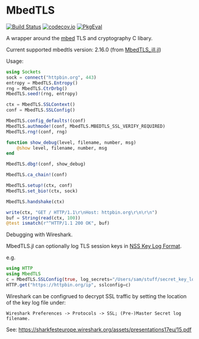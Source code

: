 # MbedTLS

[![Build Status](https://travis-ci.org/JuliaLang/MbedTLS.jl.svg?branch=master)](https://travis-ci.org/JuliaLang/MbedTLS.jl)
[![codecov.io](https://codecov.io/github/JuliaLang/MbedTLS.jl/coverage.svg?branch=master)](http://codecov.io/github/JuliaWeb/MbedTLS.jl?branch=master)
[![PkgEval](https://juliaci.github.io/NanosoldierReports/pkgeval_badges/M/MbedTLS.svg)](https://juliaci.github.io/NanosoldierReports/pkgeval_badges/report.html)

A wrapper around the [mbed](https://tls.mbed.org/) TLS and cryptography C libary.

Current supported mbedtls version: 2.16.0 (from [MbedTLS_jll.jl](https://github.com/JuliaBinaryWrappers/MbedTLS_jll.jl))

Usage:

```julia
using Sockets
sock = connect("httpbin.org", 443)
entropy = MbedTLS.Entropy()
rng = MbedTLS.CtrDrbg()
MbedTLS.seed!(rng, entropy)

ctx = MbedTLS.SSLContext()
conf = MbedTLS.SSLConfig()

MbedTLS.config_defaults!(conf)
MbedTLS.authmode!(conf, MbedTLS.MBEDTLS_SSL_VERIFY_REQUIRED)
MbedTLS.rng!(conf, rng)

function show_debug(level, filename, number, msg)
    @show level, filename, number, msg
end

MbedTLS.dbg!(conf, show_debug)

MbedTLS.ca_chain!(conf)

MbedTLS.setup!(ctx, conf)
MbedTLS.set_bio!(ctx, sock)

MbedTLS.handshake(ctx)

write(ctx, "GET / HTTP/1.1\r\nHost: httpbin.org\r\n\r\n")
buf = String(read(ctx, 100))
@test ismatch(r"^HTTP/1.1 200 OK", buf)
```

Debugging with Wireshark.

MbedTLS.jl can optionally log TLS session keys in
[NSS Key Log Format](https://developer.mozilla.org/en-US/docs/Mozilla/Projects/NSS/Key_Log_Format).

e.g.
```julia
using HTTP
using MbedTLS
c = MbedTLS.SSLConfig(true, log_secrets="/Users/sam/stuff/secret_key_log")
HTTP.get("https://httpbin.org/ip", sslconfig=c)
```

Wireshark can be configrued to decrypt SSL traffic by setting the location
of the key log file under:

    Wireshark Preferences -> Protocols -> SSL; (Pre-)Master Secret log filename.

See: https://sharkfesteurope.wireshark.org/assets/presentations17eu/15.pdf
